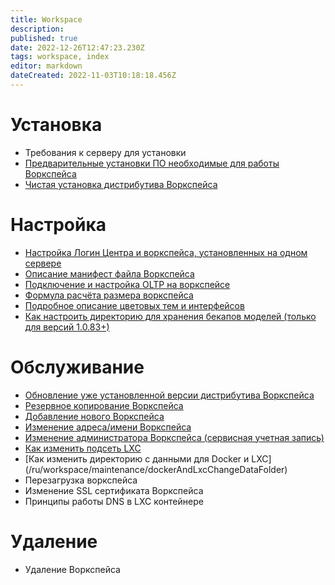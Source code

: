 ```yaml
---
title: Workspace
description: 
published: true
date: 2022-12-26T12:47:23.230Z
tags: workspace, index
editor: markdown
dateCreated: 2022-11-03T10:18:18.456Z
---
```


# Установка
- Требования к серверу для установки 
- [Предварительные установки ПО необходимые для работы Воркспейса](/ru/workspace/softInstal)
- [Чистая установка дистрибутива Воркспейса](/ru/workspace/cleaninstallation)
# Настройка

- [Настройка Логин Центра и воркспейса, установленных на одном сервере](/ru/workspace/config/configurarionLcWorkspace) 
- [Описание манифест файла Воркспейса](/ru/workspace/config/manifest)
- [Подключение и настройка OLTP на воркспейсе](/ru/workspace/config/oltp)
- [Формула расчёта размера воркспейса](/ru/workspace/config/wsSizeFormula)
- [Подробное описание цветовых тем и интерфейсов](/ru/workspace/config/colorScheme)
- [Как настроить директорию для хранения бекапов моделей (только для версий 1.0.83+)](/ru/workspace/config/customBackupsDirectory)
# Обслуживание
- [Обновление уже установленной версии дистрибутива Воркспейса](/ru/workspace/maintenance/update)
- [Резервное копирование Воркспейса](/ru/workspace/maintenance/backup)
- [Добавление нового Воркспейса](/ru/workspace/maintenance/add_workspace)
- [Изменение адреса/имени Воркспейса](/ru/workspace/maintenance/changeworkspacename)
- [Изменение администратора Воркспейса (сервисная учетная запись)](/ru/workspace/maintenance/changeWorkspaceSuperAdmin)
- [Как изменить подсеть LXC](/ru/workspace/maintenance/lxcChangeAddressInfo)
- [Как изменить директорию с данными для Docker и LXC]
(/ru/workspace/maintenance/dockerAndLxcChangeDataFolder)
- Перезагрузка воркспейса
- Изменение SSL сертификата Воркспейса
- Принципы работы DNS в LXC контейнере
# Удаление
- Удаление Воркспейса
    